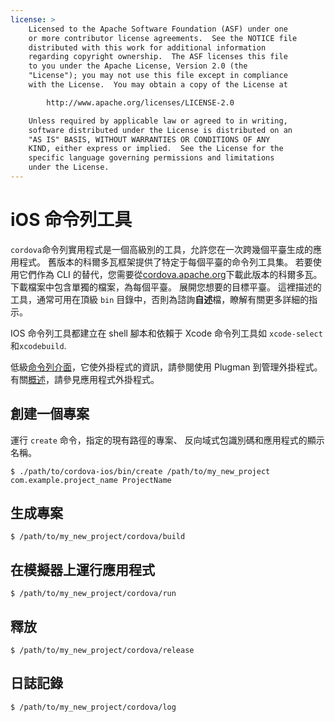 ```yaml
---
license: >
    Licensed to the Apache Software Foundation (ASF) under one
    or more contributor license agreements.  See the NOTICE file
    distributed with this work for additional information
    regarding copyright ownership.  The ASF licenses this file
    to you under the Apache License, Version 2.0 (the
    "License"); you may not use this file except in compliance
    with the License.  You may obtain a copy of the License at

        http://www.apache.org/licenses/LICENSE-2.0

    Unless required by applicable law or agreed to in writing,
    software distributed under the License is distributed on an
    "AS IS" BASIS, WITHOUT WARRANTIES OR CONDITIONS OF ANY
    KIND, either express or implied.  See the License for the
    specific language governing permissions and limitations
    under the License.
---
```


# iOS 命令列工具

`cordova`命令列實用程式是一個高級別的工具，允許您在一次跨幾個平臺生成的應用程式。 舊版本的科爾多瓦框架提供了特定于每個平臺的命令列工具集。 若要使用它們作為 CLI 的替代，您需要從[cordova.apache.org][1]下載此版本的科爾多瓦。 下載檔案中包含單獨的檔案，為每個平臺。 展開您想要的目標平臺。 這裡描述的工具，通常可用在頂級 `bin` 目錄中，否則為諮詢**自述**檔，瞭解有關更多詳細的指示。

 [1]: http://cordova.apache.org

IOS 命令列工具都建立在 shell 腳本和依賴于 Xcode 命令列工具如 `xcode-select` 和`xcodebuild`.

低級<a href="../../cli/index.html">命令列介面</a>，它使外掛程式的資訊，請參閱使用 Plugman 到管理外掛程式。有關<a href="../../overview/index.html">概述</a>，請參見應用程式外掛程式。

## 創建一個專案

運行 `create` 命令，指定的現有路徑的專案、 反向域式包識別碼和應用程式的顯示名稱。

    $ ./path/to/cordova-ios/bin/create /path/to/my_new_project com.example.project_name ProjectName
    

## 生成專案

    $ /path/to/my_new_project/cordova/build
    

## 在模擬器上運行應用程式

    $ /path/to/my_new_project/cordova/run
    

## 釋放

    $ /path/to/my_new_project/cordova/release
    

## 日誌記錄

    $ /path/to/my_new_project/cordova/log